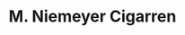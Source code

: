 ---
title: "M. Niemeyer Cigarren"
url: /bremen/m-niemeyer-cigarren-pfalzburger-strasse/
shop: Tabak
---